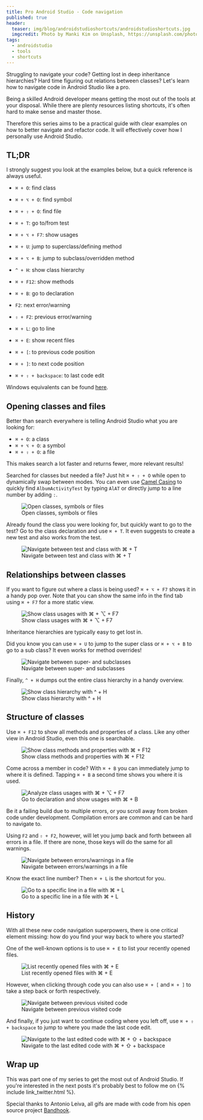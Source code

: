 ```yaml
---
title: Pro Android Studio - Code navigation
published: true
header:
  teaser: img/blog/androidstudioshortcuts/androidstudioshortcuts.jpg
  imgcredit: Photo by Manki Kim on Unsplash, https://unsplash.com/photos/BtHjHxh-D7I, cropped
tags:
  - androidstudio
  - tools
  - shortcuts
---
```

Struggling to navigate your code? Getting lost in deep inheritance hierarchies? Hard time figuring out relations between classes? Let's learn how to navigate code in Android Studio like a pro.

Being a skilled Android developer means getting the most out of the tools at your disposal. While there are plenty resources listing shortcuts, it's often hard to make sense and master those.

Therefore this series aims to be a practical guide with clear examples on how to better navigate and refactor code. It will effectively cover how I personally use Android Studio.

## TL;DR
I strongly suggest you look at the examples below, but a quick reference is always useful.

* `⌘ + O`: find class
* `⌘ + ⌥ + O`: find symbol
* `⌘ + ⇧ + O`: find file
* `⌘ + T`: go to/from test

* `⌘ + ⌥ + F7`: show usages
* `⌘ + U`: jump to superclass/defining method
* `⌘ + ⌥ + B`: jump to subclass/overridden method
* `^ + H`: show class hierarchy

* `⌘ + F12`: show methods
* `⌘ + B`: go to declaration
* `F2`: next error/warning
* `⇧ + F2`: previous error/warning
* `⌘ + L`: go to line

* `⌘ + E`: show recent files
* `⌘ + [`: to previous code position
* `⌘ + ]`: to next code position
* `⌘ + ⇧ + backspace`: to last code edit


Windows equivalents can be found [here](https://developer.android.com/studio/intro/keyboard-shortcuts.html).

## Opening classes and files
Better than search everywhere is telling Android Studio what you are looking for:

* `⌘ + O`: a class
* `⌘ + ⌥ + O`: a symbol
* `⌘ + ⇧ + O`: a file

This makes search a lot faster and returns fewer, more relevant results!

Searched for classes but needed a file? Just hit `⌘ + ⇧ + O` while open to dynamically swap between modes. You can even use [Camel Casing](https://en.wikipedia.org/wiki/Camel_case) to quickly find `AlbumActivityTest` by typing `AlAT` or directly jump to a line number by adding `:`.

<figure>
  <img src="{{ site.url }}{{ site.baseurl }}/img/blog/androidstudioshortcuts/openclassandfiles.gif"
       alt="Open classes, symbols or files"/>
  <figcaption>Open classes, symbols or files</figcaption>
</figure>

Already found the class you were looking for, but quickly want to go to the test? Go to the class declaration and use `⌘ + T`. It even suggests to create a new test and also works from the test.

<figure>
  <img src="{{ site.url }}{{ site.baseurl }}/img/blog/androidstudioshortcuts/navigatetest.gif"
       alt="Navigate between test and class with ⌘ + T"/>
  <figcaption>Navigate between test and class with ⌘ + T</figcaption>
</figure>

## Relationships between classes
If you want to figure out where a class is being used? `⌘ + ⌥ + F7` shows it in a handy pop over. Note that you can show the same info in the find tab using `⌘ + F7` for a more static view.

<figure>
  <img src="{{ site.url }}{{ site.baseurl }}/img/blog/androidstudioshortcuts/classusages.gif"
       alt="Show class usages with ⌘ + ⌥ + F7"/>
  <figcaption>Show class usages with ⌘ + ⌥ + F7</figcaption>
</figure>

Inheritance hierarchies are typically easy to get lost in.

Did you know you can use `⌘ + U` to jump to the super class or `⌘ + ⌥ + B` to go to a sub class? It even works for method overrides!

<figure>
  <img src="{{ site.url }}{{ site.baseurl }}/img/blog/androidstudioshortcuts/supersubclass.gif"
       alt="Navigate between super- and subclasses"/>
  <figcaption>Navigate between super- and subclasses</figcaption>
</figure>

Finally, `^ + H` dumps out the entire class hierarchy in a handy overview.

<figure>
  <img src="{{ site.url }}{{ site.baseurl }}/img/blog/androidstudioshortcuts/classhierarchy.png"
       alt="Show class hierarchy with ^ + H"/>
  <figcaption>Show class hierarchy with ^ + H</figcaption>
</figure>

## Structure of classes
Use `⌘ + F12` to show all methods and properties of a class. Like any other view in Android Studio, even this one is searchable.

<figure>
  <img src="{{ site.url }}{{ site.baseurl }}/img/blog/androidstudioshortcuts/showmethods.gif"
       alt="Show class methods and properties with ⌘ + F12"/>
  <figcaption>Show class methods and properties with ⌘ + F12</figcaption>
</figure>

Come across a member in code? With `⌘ + B` you can immediately jump to where it is defined. Tapping `⌘ + B` a second time shows you where it is used.

<figure>
  <img src="{{ site.url }}{{ site.baseurl }}/img/blog/androidstudioshortcuts/gotodeclaration.gif"
       alt="Analyze class usages with ⌘ + ⌥ + F7"/>
  <figcaption>Go to declaration and show usages with ⌘ + B</figcaption>
</figure>

Be it a failing build due to multiple errors, or you scroll away from broken code under development. Compilation errors are common and can be hard to navigate to.

Using `F2` and `⇧ + F2`, however, will let you jump back and forth between all errors in a file. If there are none, those keys will do the same for all warnings.

<figure>
  <img src="{{ site.url }}{{ site.baseurl }}/img/blog/androidstudioshortcuts/nexterror.gif"
       alt="Navigate between errors/warnings in a file"/>
  <figcaption>Navigate between errors/warnings in a file</figcaption>
</figure>

Know the exact line number? Then `⌘ + L` is the shortcut for you.

<figure>
  <img src="{{ site.url }}{{ site.baseurl }}/img/blog/androidstudioshortcuts/gotoline.gif"
       alt="Go to a specific line in a file with ⌘ + L"/>
  <figcaption>Go to a specific line in a file with ⌘ + L</figcaption>
</figure>

## History
With all these new code navigation superpowers, there is one critical element missing: how do you find your way back to where you started?

One of the well-known options is to use `⌘ + E` to list your recently opened files.

<figure>
  <img src="{{ site.url }}{{ site.baseurl }}/img/blog/androidstudioshortcuts/recentnavigation.gif"
       alt="List recently opened files with ⌘ + E"/>
  <figcaption>List recently opened files with ⌘ + E</figcaption>
</figure>

However, when clicking through code you can also use `⌘ + [` and `⌘ + ]` to take a step back or forth respectively.

<figure>
  <img src="{{ site.url }}{{ site.baseurl }}/img/blog/androidstudioshortcuts/previousnextnavigation.gif"
       alt="Navigate between previous visited code"/>
  <figcaption>Navigate between previous visited code</figcaption>
</figure>

And finally, if you just want to continue coding where you left off, use `⌘ + ⇧ + backspace` to jump to where you made the last code edit.

<figure>
  <img src="{{ site.url }}{{ site.baseurl }}/img/blog/androidstudioshortcuts/previousedit.gif"
       alt="Navigate to the last edited code with ⌘ + ⇧ + backspace"/>
  <figcaption>Navigate to the last edited code with ⌘ + ⇧ + backspace</figcaption>
</figure>

## Wrap up
This was part one of my series to get the most out of Android Studio. If you're interested in the next posts it's probably best to follow me on {% include link_twitter.html %}.

Special thanks to Antonio Leiva, all gifs are made with code from his open source project [Bandhook](https://github.com/antoniolg/Bandhook-Kotlin).

